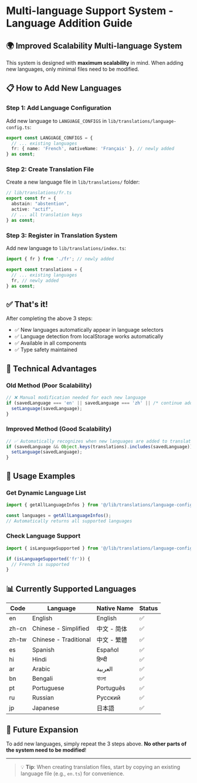 # Multi-language Support System - Language Addition Guide

## 🌍 Improved Scalability Multi-language System

This system is designed with **maximum scalability** in mind. When adding new languages, only minimal files need to be modified.

## 📋 How to Add New Languages

### Step 1: Add Language Configuration
Add new language to `LANGUAGE_CONFIGS` in `lib/translations/language-config.ts`:

```typescript
export const LANGUAGE_CONFIGS = {
  // ... existing languages
  fr: { name: 'French', nativeName: 'Français' }, // newly added
} as const;
```

### Step 2: Create Translation File
Create a new language file in `lib/translations/` folder:

```typescript
// lib/translations/fr.ts
export const fr = {
  abstain: "abstention",
  active: "actif",
  // ... all translation keys
} as const;
```

### Step 3: Register in Translation System
Add new language to `lib/translations/index.ts`:

```typescript
import { fr } from './fr'; // newly added

export const translations = {
  // ... existing languages
  fr, // newly added
} as const;
```

## ✅ That's it!

After completing the above 3 steps:
- ✅ New languages automatically appear in language selectors
- ✅ Language detection from localStorage works automatically
- ✅ Available in all components
- ✅ Type safety maintained

## 🔧 Technical Advantages

### Old Method (Poor Scalability)
```typescript
// ❌ Manual modification needed for each new language
if (savedLanguage === 'en' || savedLanguage === 'zh' || /* continue adding... */) {
  setLanguage(savedLanguage);
}
```

### Improved Method (Good Scalability)
```typescript
// ✅ Automatically recognizes when new languages are added to translations
if (savedLanguage && Object.keys(translations).includes(savedLanguage)) {
  setLanguage(savedLanguage);
}
```

## 🎯 Usage Examples

### Get Dynamic Language List
```typescript
import { getAllLanguageInfos } from '@/lib/translations/language-config';

const languages = getAllLanguageInfos();
// Automatically returns all supported languages
```

### Check Language Support
```typescript
import { isLanguageSupported } from '@/lib/translations/language-config';

if (isLanguageSupported('fr')) {
  // French is supported
}
```

## 📊 Currently Supported Languages

| Code | Language | Native Name | Status |
|------|----------|-------------|--------|
| en | English | English | ✅ |
| zh-cn | Chinese - Simplified | 中文 - 简体 | ✅ |
| zh-tw | Chinese - Traditional | 中文 - 繁體 | ✅ |
| es | Spanish | Español | ✅ |
| hi | Hindi | हिन्दी | ✅ |
| ar | Arabic | العربية | ✅ |
| bn | Bengali | বাংলা | ✅ |
| pt | Portuguese | Português | ✅ |
| ru | Russian | Русский | ✅ |
| jp | Japanese | 日本語 | ✅ |

## 🚀 Future Expansion

To add new languages, simply repeat the 3 steps above. 
**No other parts of the system need to be modified**!

---

> 💡 **Tip**: When creating translation files, start by copying an existing language file (e.g., `en.ts`) for convenience. 